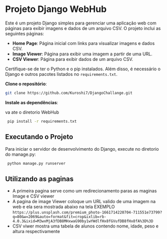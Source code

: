 # Projeto Django WebHub

Este é um projeto Django simples para gerenciar uma aplicação web com páginas para exibir imagens e dados de um arquivo CSV. O projeto inclui as seguintes páginas:

- **Home Page**: Página inicial com links para visualizar imagens e dados CSV.
- **Image Viewer**: Página para exibir uma imagem a partir de uma URL.
- **CSV Viewer**: Página para exibir dados de um arquivo CSV.

Certifique-se de ter o Python e o pip instalados. Além disso, é necessário o Django e outros pacotes listados no `requirements.txt`.
  
**Clone o repositório**:

   ```bash
   git clone https://github.com/Kuroshi7/DjangoChallange.git
   ```
**Instale as dependências**:

va ate o diretorio WebHub
   ```bash
    pip install -r requirements.txt
   ```

## Executando o Projeto

Para iniciar o servidor de desenvolvimento do Django, execute no diretorio do manage.py:

  ```bash
   python manage.py runserver
  ```
## Utilizando as paginas
- A primeira pagina serve como um redirecionamento paras as maginas Image e CSV viewer
- A pagina de image Viewer coloque um URL valido de uma imagem na web e ela sera mostrada abaixo na tela
  EXEMPLO ```
             https://plus.unsplash.com/premium_photo-1661714220704-711551e73799?q=80&w=2069&auto=format&fit=crop&ixlib=rb-4.0.3&ixid=M3wxMjA3fDB8MHxwaG90by1wYWdlfHx8fGVufDB8fHx8fA%3D%3D
          ```
- CSV viwer mostra uma tabela de alunos contendo nome, idade, peso e altura respectivamente
